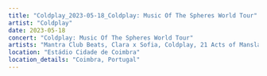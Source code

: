 ```yaml
---
title: "Coldplay_2023-05-18_Coldplay: Music Of The Spheres World Tour"
artist: "Coldplay"
date: 2023-05-18
concert: "Coldplay: Music Of The Spheres World Tour"
artists: "Mantra Club Beats, Clara x Sofia, Coldplay, 21 Acts of Manslaughter	Grindcore	United States, Buckshot, ABBA, CHVRCHES, 9 Foot Super SoldierCrossoverHardcore, 12 Gauge Rampage, 324	Grindcore	Japan"
location: "Estádio Cidade de Coimbra"
location_details: "Coimbra, Portugal"
---
```

